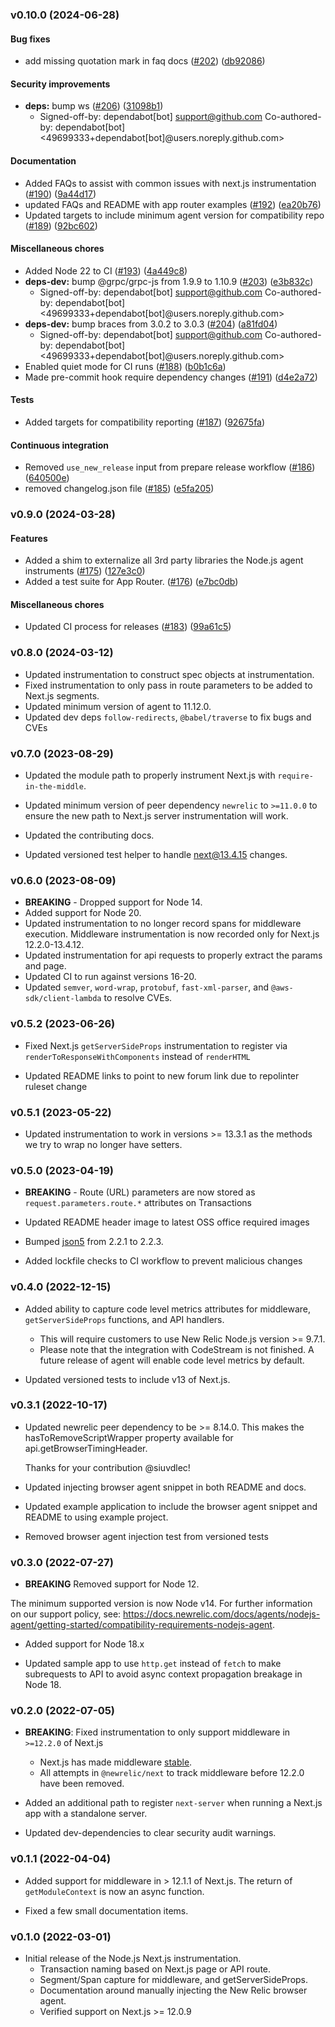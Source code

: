 ### v0.10.0 (2024-06-28)

#### Bug fixes

* add missing quotation mark in faq docs ([#202](https://github.com/newrelic/newrelic-node-nextjs/pull/202)) ([db92086](https://github.com/newrelic/newrelic-node-nextjs/commit/db92086e51b2f62dfbe3433b93b32cad8283def0))

#### Security improvements

* **deps:** bump ws ([#206](https://github.com/newrelic/newrelic-node-nextjs/pull/206)) ([31098b1](https://github.com/newrelic/newrelic-node-nextjs/commit/31098b1022bdb34c48ac15a064fb54745948eca3))
    * Signed-off-by: dependabot[bot] <support@github.com> Co-authored-by: dependabot[bot] <49699333+dependabot[bot]@users.noreply.github.com>

#### Documentation

* Added FAQs to assist with common issues with next.js instrumentation ([#190](https://github.com/newrelic/newrelic-node-nextjs/pull/190)) ([9a44d17](https://github.com/newrelic/newrelic-node-nextjs/commit/9a44d171cd97713e86d0af5c61f63fe68a1d509e))
* updated FAQs and README with app router examples ([#192](https://github.com/newrelic/newrelic-node-nextjs/pull/192)) ([ea20b76](https://github.com/newrelic/newrelic-node-nextjs/commit/ea20b76a13c84f4f3c48e9544e18e568b8e41c33))
* Updated targets to include minimum agent version for compatibility repo ([#189](https://github.com/newrelic/newrelic-node-nextjs/pull/189)) ([92bc602](https://github.com/newrelic/newrelic-node-nextjs/commit/92bc602453b738fc2eee96547fe0d2ca870dbc08))

#### Miscellaneous chores

* Added Node 22 to CI ([#193](https://github.com/newrelic/newrelic-node-nextjs/pull/193)) ([4a449c8](https://github.com/newrelic/newrelic-node-nextjs/commit/4a449c8c9f706b82ba3cfaced81f6918490455fc))
* **deps-dev:** bump @grpc/grpc-js from 1.9.9 to 1.10.9 ([#203](https://github.com/newrelic/newrelic-node-nextjs/pull/203)) ([e3b832c](https://github.com/newrelic/newrelic-node-nextjs/commit/e3b832cb809933ce412030dbf4dcc7b0c84dd3dc))
    * Signed-off-by: dependabot[bot] <support@github.com> Co-authored-by: dependabot[bot] <49699333+dependabot[bot]@users.noreply.github.com>
* **deps-dev:** bump braces from 3.0.2 to 3.0.3 ([#204](https://github.com/newrelic/newrelic-node-nextjs/pull/204)) ([a81fd04](https://github.com/newrelic/newrelic-node-nextjs/commit/a81fd0485f26c22b36ebe3bec08b695e1963d1a3))
    * Signed-off-by: dependabot[bot] <support@github.com> Co-authored-by: dependabot[bot] <49699333+dependabot[bot]@users.noreply.github.com>
* Enabled quiet mode for CI runs ([#188](https://github.com/newrelic/newrelic-node-nextjs/pull/188)) ([b0b1c6a](https://github.com/newrelic/newrelic-node-nextjs/commit/b0b1c6a282563146a74ea2fffaa611713c7790ff))
* Made pre-commit hook require dependency changes ([#191](https://github.com/newrelic/newrelic-node-nextjs/pull/191)) ([d4e2a72](https://github.com/newrelic/newrelic-node-nextjs/commit/d4e2a727f22b910bb3938d41bbd2a911a446da05))

#### Tests

* Added targets for compatibility reporting ([#187](https://github.com/newrelic/newrelic-node-nextjs/pull/187)) ([92675fa](https://github.com/newrelic/newrelic-node-nextjs/commit/92675fa99c6bb7d869ef05448763d1615fcc20e8))

#### Continuous integration

* Removed `use_new_release` input from prepare release workflow ([#186](https://github.com/newrelic/newrelic-node-nextjs/pull/186)) ([640500e](https://github.com/newrelic/newrelic-node-nextjs/commit/640500ee0873e551822a040e3347ccd81819f1b3))
* removed changelog.json file ([#185](https://github.com/newrelic/newrelic-node-nextjs/pull/185)) ([e5fa205](https://github.com/newrelic/newrelic-node-nextjs/commit/e5fa20583e1b6cfb4f216d01db918285a107f5b9))

### v0.9.0 (2024-03-28)

#### Features

* Added a shim to externalize all 3rd party libraries the Node.js agent instruments ([#175](https://github.com/newrelic/newrelic-node-nextjs/pull/175)) ([127e3c0](https://github.com/newrelic/newrelic-node-nextjs/commit/127e3c01a65a6ff3bef8bc9ae0759e42b69d2065))
* Added a test suite for App Router. ([#176](https://github.com/newrelic/newrelic-node-nextjs/pull/176)) ([e7bc0db](https://github.com/newrelic/newrelic-node-nextjs/commit/e7bc0db0599713036c2d63b70f960ef86ccde9b0))

#### Miscellaneous chores

* Updated CI process for releases ([#183](https://github.com/newrelic/newrelic-node-nextjs/pull/183)) ([99a61c5](https://github.com/newrelic/newrelic-node-nextjs/commit/99a61c5fb5cb603de692fe813351d3f7f0c43780))

### v0.8.0 (2024-03-12)

* Updated instrumentation to construct spec objects at instrumentation.
 * Fixed instrumentation to only pass in route parameters to be added to Next.js segments. 
 * Updated minimum version of agent to 11.12.0.
 * Updated dev deps `follow-redirects`, `@babel/traverse` to fix bugs and CVEs

### v0.7.0 (2023-08-29)

* Updated the module path to properly instrument Next.js with `require-in-the-middle`.

* Updated minimum version of peer dependency `newrelic` to `>=11.0.0` to ensure the new path to Next.js server instrumentation will work.

* Updated the contributing docs.

* Updated versioned test helper to handle next@13.4.15 changes.

### v0.6.0 (2023-08-09)

* **BREAKING** - Dropped support for Node 14.
* Added support for Node 20.
* Updated instrumentation to no longer record spans for middleware execution. Middleware instrumentation is now recorded only for Next.js 12.2.0-13.4.12.
* Updated instrumentation for api requests to properly extract the params and page.
* Updated CI to run against versions 16-20.
* Updated `semver`, `word-wrap`, `protobuf`, `fast-xml-parser`, and `@aws-sdk/client-lambda` to resolve CVEs.

### v0.5.2 (2023-06-26)

* Fixed Next.js `getServerSideProps` instrumentation to register via `renderToResponseWithComponents` instead of `renderHTML`

* Updated README links to point to new forum link due to repolinter ruleset change

### v0.5.1 (2023-05-22)

* Updated instrumentation to work in versions >= 13.3.1 as the methods we try to wrap no longer have setters.

### v0.5.0 (2023-04-19)

* **BREAKING** - Route (URL) parameters are now stored as `request.parameters.route.*` attributes on Transactions

* Updated README header image to latest OSS office required images

* Bumped [json5](https://github.com/json5/json5) from 2.2.1 to 2.2.3.

* Added lockfile checks to CI workflow to prevent malicious changes

### v0.4.0 (2022-12-15)

* Added ability to capture code level metrics attributes for middleware, `getServerSideProps` functions, and API handlers. 
   * This will require customers to use New Relic Node.js version >= 9.7.1.
   * Please note that the integration with CodeStream is not finished. A future release of agent will enable code level metrics by default.

* Updated versioned tests to include v13 of Next.js.

### v0.3.1 (2022-10-17)

* Updated newrelic peer dependency to be >= 8.14.0. This makes the hasToRemoveScriptWrapper property available for api.getBrowserTimingHeader.
 
  Thanks for your contribution @siuvdlec!

* Updated injecting browser agent snippet in both README and docs.
 * Updated example application to include the browser agent snippet and README to using example project.

 * Removed browser agent injection test from versioned tests

### v0.3.0 (2022-07-27)

* **BREAKING** Removed support for Node 12.

The minimum supported version is now Node v14. For further information on our support policy, see: https://docs.newrelic.com/docs/agents/nodejs-agent/getting-started/compatibility-requirements-nodejs-agent.
  
* Added support for Node 18.x 

* Updated sample app to use `http.get` instead of `fetch` to make subrequests to API to avoid async context propagation breakage in Node 18.

### v0.2.0 (2022-07-05)

* **BREAKING**: Fixed instrumentation to only support middleware in `>=12.2.0` of Next.js
   * Next.js has made middleware [stable](https://nextjs.org/docs/advanced-features/middleware).
   * All attempts in `@newrelic/next` to track middleware before 12.2.0 have been removed.

* Added an additional path to register `next-server` when running a Next.js app with a standalone server.

* Updated dev-dependencies to clear security audit warnings.

### v0.1.1 (2022-04-04)

* Added support for middleware in > 12.1.1 of Next.js.  The return of `getModuleContext` is now an async function.

* Fixed a few small documentation items.

### v0.1.0 (2022-03-01)
 * Initial release of the Node.js Next.js instrumentation.
   * Transaction naming based on Next.js page or API route.
   * Segment/Span capture for middleware, and getServerSideProps.
   * Documentation around manually injecting the New Relic browser agent.
   * Verified support on Next.js >= 12.0.9

